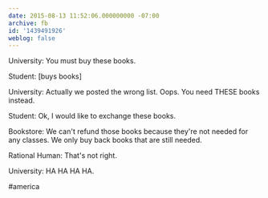 ```yaml
---
date: 2015-08-13 11:52:06.000000000 -07:00
archive: fb
id: '1439491926'
weblog: false
---
```


University: You must buy these books.

Student: [buys books]

University: Actually we posted the wrong list. Oops. You need THESE books instead.

Student: Ok, I would like to exchange these books.

Bookstore: We can't refund those books because they're not needed for any classes. We only buy back books that are still needed.

Rational Human: That's not right.

University: HA HA HA HA.

#america
